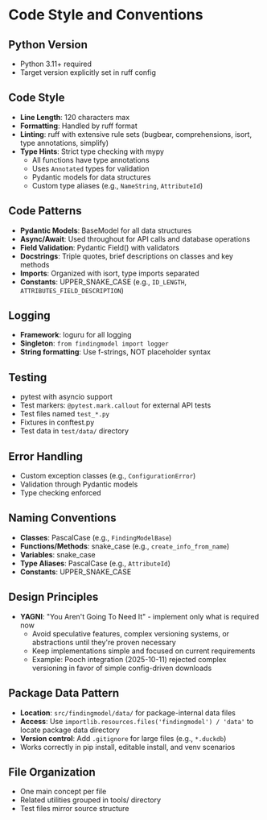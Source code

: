 # Code Style and Conventions

## Python Version
- Python 3.11+ required
- Target version explicitly set in ruff config

## Code Style
- **Line Length**: 120 characters max
- **Formatting**: Handled by ruff format
- **Linting**: ruff with extensive rule sets (bugbear, comprehensions, isort, type annotations, simplify)
- **Type Hints**: Strict type checking with mypy
  - All functions have type annotations
  - Uses `Annotated` types for validation
  - Pydantic models for data structures
  - Custom type aliases (e.g., `NameString`, `AttributeId`)

## Code Patterns
- **Pydantic Models**: BaseModel for all data structures
- **Async/Await**: Used throughout for API calls and database operations
- **Field Validation**: Pydantic Field() with validators
- **Docstrings**: Triple quotes, brief descriptions on classes and key methods
- **Imports**: Organized with isort, type imports separated
- **Constants**: UPPER_SNAKE_CASE (e.g., `ID_LENGTH`, `ATTRIBUTES_FIELD_DESCRIPTION`)

## Logging
- **Framework**: loguru for all logging
- **Singleton**: `from findingmodel import logger`
- **String formatting**: Use f-strings, NOT placeholder syntax

## Testing
- pytest with asyncio support
- Test markers: `@pytest.mark.callout` for external API tests
- Test files named `test_*.py`
- Fixtures in conftest.py
- Test data in `test/data/` directory

## Error Handling
- Custom exception classes (e.g., `ConfigurationError`)
- Validation through Pydantic models
- Type checking enforced

## Naming Conventions
- **Classes**: PascalCase (e.g., `FindingModelBase`)
- **Functions/Methods**: snake_case (e.g., `create_info_from_name`)
- **Variables**: snake_case
- **Type Aliases**: PascalCase (e.g., `AttributeId`)
- **Constants**: UPPER_SNAKE_CASE

## Design Principles
- **YAGNI**: "You Aren't Going To Need It" - implement only what is required now
  - Avoid speculative features, complex versioning systems, or abstractions until they're proven necessary
  - Keep implementations simple and focused on current requirements
  - Example: Pooch integration (2025-10-11) rejected complex versioning in favor of simple config-driven downloads

## Package Data Pattern
- **Location**: `src/findingmodel/data/` for package-internal data files
- **Access**: Use `importlib.resources.files('findingmodel') / 'data'` to locate package data directory
- **Version control**: Add `.gitignore` for large files (e.g., `*.duckdb`)
- Works correctly in pip install, editable install, and venv scenarios

## File Organization
- One main concept per file
- Related utilities grouped in tools/ directory
- Test files mirror source structure